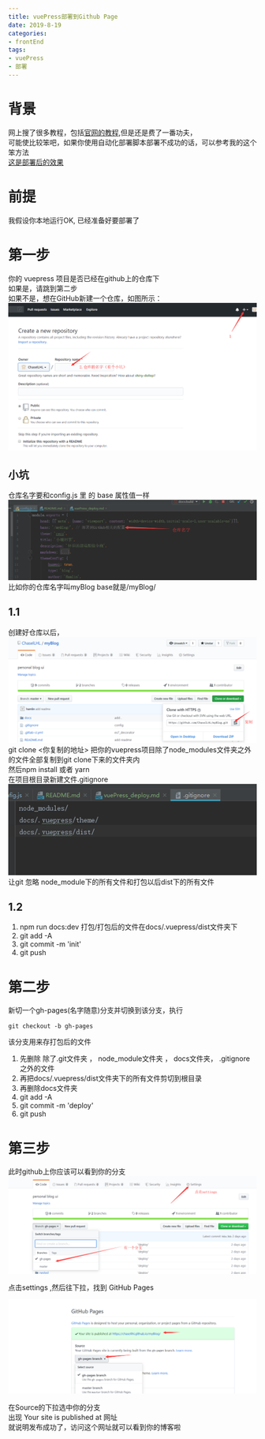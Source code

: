 ```yaml
---
title: vuePress部署到Github Page  
date: 2019-8-19
categories: 
- frontEnd
tags:
- vuePress
- 部署
---
```

# 背景
网上搜了很多教程，包括[官网的教程](https://vuepress.vuejs.org/zh/guide/deploy.html),但是还是费了一番功夫，</br>
可能使比较笨吧，如果你使用自动化部署脚本部署不成功的话，可以参考我的这个笨方法</br>
[这是部署后的效果](https://chasellhl.github.io/myBlog/)
# 前提
我假设你本地运行OK, 已经准备好要部署了

# 第一步
你的 vuepress 项目是否已经在github上的仓库下</br>
如果是，请跳到第二步</br>
如果不是，想在GitHub新建一个仓库，如图所示：</br>
![github1](./images/github1.png)
 ## 小坑
仓库名字要和config.js 里 的 base 属性值一样
![config1](./images/config1.png)
比如你的仓库名字叫myBlog
base就是/myBlog/
## 1.1
创建好仓库以后，
![github2](./images/github2.png)
git clone <你复制的地址>
把你的vuepress项目除了node_modules文件夹之外的文件全部复制到git clone下来的文件夹内</br>
然后npm install 或者 yarn</br>
在项目根目录新建文件.gitignore
![config1](./images/config2.png)
让git 忽略  node_module下的所有文件和打包以后dist下的所有文件
## 1.2 
1. npm run docs:dev  打包/打包后的文件在docs/.vuepress/dist文件夹下
2. git add -A
3. git commit -m 'init'
4. git push

# 第二步
新切一个gh-pages(名字随意)分支并切换到该分支，执行</br>
```
git checkout -b gh-pages
```
该分支用来存打包后的文件
1. 先删除 除了.git文件夹 ， node_module文件夹 ， docs文件夹， .gitignore之外的文件
2. 再把docs/.vuepress/dist文件夹下的所有文件剪切到根目录
3. 再删除docs文件夹
4. git add -A
5. git commit -m 'deploy'
6. git push

# 第三步
此时github上你应该可以看到你的分支
![github3](./images/github3.png)

点击settings ,然后往下拉，找到 GitHub Pages

![github4](./images/github4.png)

在Source的下拉选中你的分支</br>
出现 Your site is published at 网址</br>
就说明发布成功了，访问这个网址就可以看到你的博客啦
